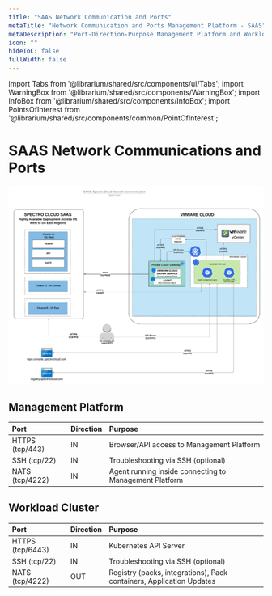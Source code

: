 ```yaml
---
title: "SAAS Network Communication and Ports"
metaTitle: "Network Communication and Ports Management Platform - SAAS"
metaDescription: "Port-Direction-Purpose Management Platform and Workload Clusters in Spectro SAAS"
icon: ""
hideToC: false
fullWidth: false
---
```

 
import Tabs from '@librarium/shared/src/components/ui/Tabs';
import WarningBox from '@librarium/shared/src/components/WarningBox';
import InfoBox from '@librarium/shared/src/components/InfoBox';
import PointsOfInterest from '@librarium/shared/src/components/common/PointOfInterest';


# SAAS Network Communications and Ports

![saas_networks_ports.png](saas_networks_ports.png)

## Management Platform

|Port            |Direction|Purpose                   |    
|:---------------|:---------|:-----------------------|
|HTTPS (tcp/443) |IN        |Browser/API access to Management Platform|
|SSH (tcp/22)    |IN        |Troubleshooting via SSH (optional) |
|NATS (tcp/4222) |IN        |Agent running inside connecting to Management Platform|

## Workload Cluster

|Port            |Direction | Purpose|
|:---------------|:---------|:--------------|
|HTTPS (tcp/6443)|IN        |Kubernetes API Server|
|SSH (tcp/22)    |IN        |Troubleshooting via SSH (optional) |
|NATS (tcp/4222) |OUT       |Registry (packs, integrations), Pack containers, Application Updates|
